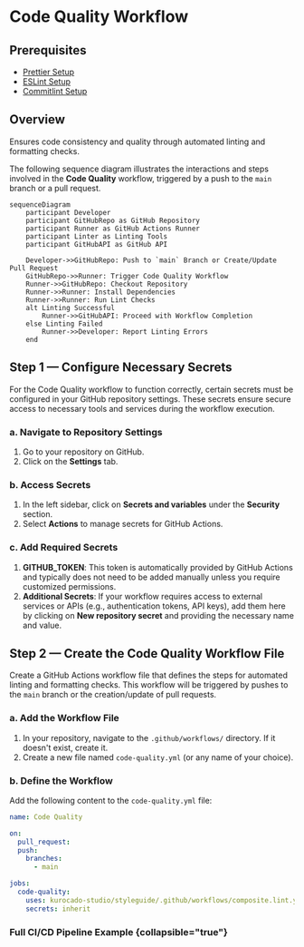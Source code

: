 # Code Quality Workflow

## Prerequisites

- [Prettier Setup](How-To-Install-Prettier.md)
- [ESLint Setup](How-To-Install-ESLint.md)
- [Commitlint Setup](How-To-Install-Commitlint.md)

## Overview

Ensures code consistency and quality through automated linting and formatting checks.

The following sequence diagram illustrates the interactions and steps involved in the **Code
Quality** workflow, triggered by a push to the `main` branch or a pull request.

```mermaid
sequenceDiagram
    participant Developer
    participant GitHubRepo as GitHub Repository
    participant Runner as GitHub Actions Runner
    participant Linter as Linting Tools
    participant GitHubAPI as GitHub API

    Developer->>GitHubRepo: Push to `main` Branch or Create/Update Pull Request
    GitHubRepo->>Runner: Trigger Code Quality Workflow
    Runner->>GitHubRepo: Checkout Repository
    Runner->>Runner: Install Dependencies
    Runner->>Runner: Run Lint Checks
    alt Linting Successful
        Runner->>GitHubAPI: Proceed with Workflow Completion
    else Linting Failed
        Runner->>Developer: Report Linting Errors
    end
```

## Step 1 — Configure Necessary Secrets

For the Code Quality workflow to function correctly, certain secrets must be configured in your
GitHub repository settings. These secrets ensure secure access to necessary tools and services
during the workflow execution.

### a. Navigate to Repository Settings

1. Go to your repository on GitHub.
2. Click on the **Settings** tab.

### b. Access Secrets

1. In the left sidebar, click on **Secrets and variables** under the **Security** section.
2. Select **Actions** to manage secrets for GitHub Actions.

### c. Add Required Secrets

1. **GITHUB_TOKEN**: This token is automatically provided by GitHub Actions and typically does not
   need to be added manually unless you require customized permissions.
2. **Additional Secrets**: If your workflow requires access to external services or APIs (e.g.,
   authentication tokens, API keys), add them here by clicking on **New repository secret** and
   providing the necessary name and value.

## Step 2 — Create the Code Quality Workflow File

Create a GitHub Actions workflow file that defines the steps for automated linting and formatting
checks. This workflow will be triggered by pushes to the `main` branch or the creation/update of
pull requests.

### a. Add the Workflow File

1. In your repository, navigate to the `.github/workflows/` directory. If it doesn't exist, create
   it.
2. Create a new file named `code-quality.yml` (or any name of your choice).

### b. Define the Workflow

Add the following content to the `code-quality.yml` file:

```yaml
name: Code Quality

on:
  pull_request:
  push:
    branches:
      - main

jobs:
  code-quality:
    uses: kurocado-studio/styleguide/.github/workflows/composite.lint.yml@main
    secrets: inherit
```

### Full CI/CD Pipeline Example {collapsible="true"}

<code-block lang="yaml" src="ci.yml" />

